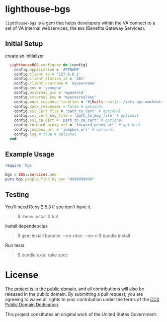 lighthouse-bgs
========

`lighthouse-bgs` is a gem that helps developers within the VA connect to a set of
VA internal webservices, the `BGS` (Benefits Gateway Services).


Initial Setup
-------------
create an initializer
```ruby
  LighthouseBGS.configure do |config|
    config.application = 'APPNAME'
    config.client_ip = '127.0.0.1'
    config.client_station_id = '281'
    config.client_username = 'myusername'
    config.env = 'someenv'
    config.external_uid = 'myuserid'
    config.external_key = 'myexternalkey'
    config.mock_response_location = "#{Rails.root}/../vets-api-mockdata/bgs" # optional
    config.mock_responses = false # optional
    config.ssl_cert_file = 'path_to_cert' # optional
    config.ssl_cert_key_file = 'path_to_key_file' # optional
    config.ssl_ca_cert = 'path_to_ca_cert' # optional
    config.forward_proxy_url = 'forward_proxy_url' # optional
    config.jumpbox_url = 'jumpbox_url' # optional
    config.log = true # optional
  end
```

Example Usage
-------------

```ruby
require 'bgs'

bgs = BGS::Services.new
puts bgs.people.find_by_ssn "9999999999"
```


Testing
-------

You'll need Ruby 2.5.3 if you don't have it.

> $ rbenv install 2.5.3

Install dependencies

> $ gem install bundler --no-rdoc --no-ri
> $ bundle install

Run tests

> $ bundle exec rake spec


License
=======

[The project is in the public domain](LICENSE.md), and all contributions will also be released in the public domain. By submitting a pull request, you are agreeing to waive all rights to your contribution under the terms of the [CC0 Public Domain Dedication](http://creativecommons.org/publicdomain/zero/1.0/).

This project constitutes an original work of the United States Government.
